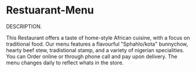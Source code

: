 # Restuarant-Menu

DESCRIPTION.

This Restaurant offers a taste of home-style African cuisine, with a focus on traditional food.
Our menu features a flavourful "Sphahlo/kota" bunnychow, hearty beef stew, tradistional stamp, and a variety of nigerian specialities.
You can Order online or through phone call and pay upon delivery. The menu changes daily to reflect whats in the store.
